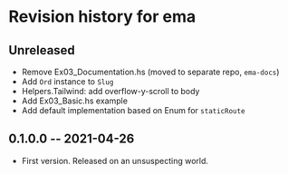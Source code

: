 # Revision history for ema

## Unreleased

- Remove Ex03_Documentation.hs (moved to separate repo, `ema-docs`)
- Add `Ord` instance to `Slug`
- Helpers.Tailwind: add overflow-y-scroll to body
- Add Ex03_Basic.hs example
- Add default implementation based on Enum for `staticRoute`

## 0.1.0.0 -- 2021-04-26

* First version. Released on an unsuspecting world.
